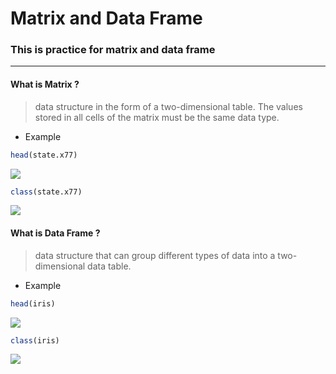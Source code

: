 # Matrix and Data Frame
### This is practice for matrix and data frame
***
#### What is Matrix ?
> data structure in the form of a two-dimensional table. The values stored in all cells of the matrix must be the same data type.
* Example
```r
head(state.x77)
```
<img src="https://user-images.githubusercontent.com/46131688/72046102-0dec6e00-32fb-11ea-82bf-558b45b93f8a.png"> 

```r
class(state.x77)
```
<img src="https://user-images.githubusercontent.com/46131688/72045968-c2d25b00-32fa-11ea-9f11-edfa525869fc.png">

#### What is Data Frame ?
> data structure that can group different types of data into a two-dimensional data table.
* Example
```r
head(iris)
```
<img src="https://user-images.githubusercontent.com/46131688/72046212-4429ed80-32fb-11ea-8157-64946887bcf5.png">

```r
class(iris)
```
<img src="https://user-images.githubusercontent.com/46131688/72046252-57d55400-32fb-11ea-94f6-f9163e0a03d4.png">
